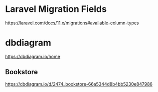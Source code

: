 # Laravel Migration Fields
https://laravel.com/docs/11.x/migrations#available-column-types


# dbdiagram
https://dbdiagram.io/home

## Bookstore
https://dbdiagram.io/d/2474_bookstore-66a5344d8b4bb5230e847986
